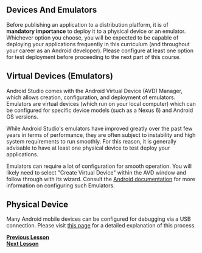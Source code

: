 ## Devices And Emulators

Before publishing an application to a distribution platform, it is of **mandatory importance** to deploy it to a physical device or an emulator. Whichever option you choose, you will be expected to be capable of deploying your applications frequently in this curriculum (and throughout your career as an Android developer). Please configure at least one option for test deployment before proceeding to the next part of this course.

## Virtual Devices (Emulators)

Android Studio comes with the Android Virtual Device (AVD) Manager, which allows creation, configuration, and deployment of emulators. Emulators are virtual devices (which run on your local computer) which can be configured for specific device models (such as a Nexus 6) and Android OS versions. 

While Android Studio's emulators have improved greatly over the past few years in terms of performance, they are often subject to instability and high system requirements to run smoothly. For this reason, it is generally advisable to have at least one physical device to test deploy your applications.

Emulators can require a lot of configuration for smooth operation. You will likely need to select "Create Virtual Device" within the AVD window and follow through with its wizard. Consult the [Android documentation](https://developer.android.com/studio/run/managing-avds) for more information on configuring such Emulators.


## Physical Device

Many Android mobile devices can be configured for debugging via a USB connection. Please visit [this page](https://developer.android.com/studio/debug/dev-options.html) for a detailed explanation of this process.

**[Previous Lesson](IDE.md)**<br>
**[Next Lesson](DirectoryOverview.md)**<br>